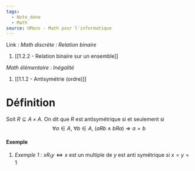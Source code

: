 ```yaml
---
tags:
  - Note_done
  - Math
source: UMons - Math pour l'informatique
---
```


Link :
_Math discrète : Relation binaire_
1. [[1.2.2 - Relation binaire sur un ensemble]]

_Math élémentaire : Inégalité_
1. [[1.1.2 - Antisymétrie (ordre)]]

# Définition
Soit $R ⊆ A × A$. 
On dit que $R$ est antisymétrique si et seulement si $$∀a ∈ A,\ ∀b ∈ A,\ (aRb \wedge bRa) ⇒ a = b$$

#### Exemple
1. _Exemple 1_ :
$xR_1y \iff x$ est un multiple de $y$ est anti symétrique si $x = y = 1$ 
